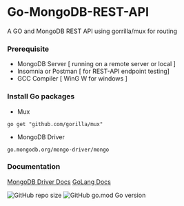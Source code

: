 # Go-MongoDB-REST-API
A GO and MongoDB REST API using gorrilla/mux for routing

### Prerequisite
- MongoDB Server [ running on a remote server or local ]
- Insomnia or Postman [ for REST-API endpoint testing]
- GCC Compiler [ WinG W for windows ]

### Install Go packages
- Mux
 ```
 go get "github.com/gorilla/mux"
 ```
- MongoDB Driver 
``` 
go.mongodb.org/mongo-driver/mongo 
```


### Documentation

[MongoDB Driver Docs](https://www.mongodb.com/blog/post/mongodb-go-driver-tutorial) [GoLang Docs](https://golang.org/doc/)


![GitHub repo size](https://img.shields.io/github/repo-size/ElectronSz/Go-MongoDB-REST-API?style=for-the-badge) ![GitHub go.mod Go version](https://img.shields.io/github/go-mod/go-version/ElectronSz/Go-MongoDB-REST-API?style=for-the-badge)
